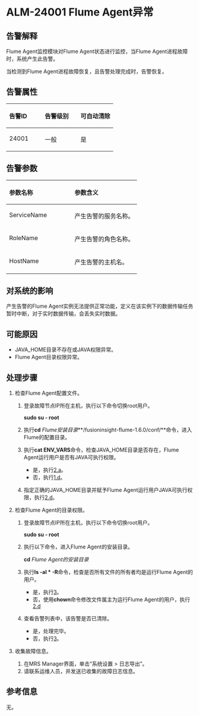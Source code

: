 # ALM-24001 Flume Agent异常<a name="alm_24001"></a>

## 告警解释<a name="zh-cn_topic_0191813918_section19665522175625"></a>

Flume Agent监控模块对Flume Agent状态进行监控，当Flume Agent进程故障时，系统产生此告警。

当检测到Flume Agent进程故障恢复，且告警处理完成时，告警恢复。

## 告警属性<a name="zh-cn_topic_0191813918_section42254989175625"></a>

<a name="zh-cn_topic_0191813918_table102091175625"></a>
<table><thead align="left"><tr id="zh-cn_topic_0191813918_row31905194175625"><th class="cellrowborder" valign="top" width="33.33333333333333%" id="mcps1.1.4.1.1"><p id="zh-cn_topic_0191813918_p34183898175625"><a name="zh-cn_topic_0191813918_p34183898175625"></a><a name="zh-cn_topic_0191813918_p34183898175625"></a><strong id="zh-cn_topic_0191813918_b39219631175625"><a name="zh-cn_topic_0191813918_b39219631175625"></a><a name="zh-cn_topic_0191813918_b39219631175625"></a>告警ID</strong></p>
</th>
<th class="cellrowborder" valign="top" width="33.33333333333333%" id="mcps1.1.4.1.2"><p id="zh-cn_topic_0191813918_p22673543175625"><a name="zh-cn_topic_0191813918_p22673543175625"></a><a name="zh-cn_topic_0191813918_p22673543175625"></a><strong id="zh-cn_topic_0191813918_b2735300175625"><a name="zh-cn_topic_0191813918_b2735300175625"></a><a name="zh-cn_topic_0191813918_b2735300175625"></a>告警级别</strong></p>
</th>
<th class="cellrowborder" valign="top" width="33.33333333333333%" id="mcps1.1.4.1.3"><p id="zh-cn_topic_0191813918_p20232782175625"><a name="zh-cn_topic_0191813918_p20232782175625"></a><a name="zh-cn_topic_0191813918_p20232782175625"></a><strong id="zh-cn_topic_0191813918_b47877317175625"><a name="zh-cn_topic_0191813918_b47877317175625"></a><a name="zh-cn_topic_0191813918_b47877317175625"></a>可自动清除</strong></p>
</th>
</tr>
</thead>
<tbody><tr id="zh-cn_topic_0191813918_row52857467175625"><td class="cellrowborder" valign="top" width="33.33333333333333%" headers="mcps1.1.4.1.1 "><p id="zh-cn_topic_0191813918_p45931966162646"><a name="zh-cn_topic_0191813918_p45931966162646"></a><a name="zh-cn_topic_0191813918_p45931966162646"></a>24001</p>
</td>
<td class="cellrowborder" valign="top" width="33.33333333333333%" headers="mcps1.1.4.1.2 "><p id="zh-cn_topic_0191813918_p29501732162646"><a name="zh-cn_topic_0191813918_p29501732162646"></a><a name="zh-cn_topic_0191813918_p29501732162646"></a>一般</p>
</td>
<td class="cellrowborder" valign="top" width="33.33333333333333%" headers="mcps1.1.4.1.3 "><p id="zh-cn_topic_0191813918_p40830091162646"><a name="zh-cn_topic_0191813918_p40830091162646"></a><a name="zh-cn_topic_0191813918_p40830091162646"></a>是</p>
</td>
</tr>
</tbody>
</table>

## 告警参数<a name="zh-cn_topic_0191813918_section27218191175625"></a>

<a name="zh-cn_topic_0191813918_table57189892175625"></a>
<table><thead align="left"><tr id="zh-cn_topic_0191813918_row20832688175625"><th class="cellrowborder" valign="top" width="50%" id="mcps1.1.3.1.1"><p id="zh-cn_topic_0191813918_p9726186175625"><a name="zh-cn_topic_0191813918_p9726186175625"></a><a name="zh-cn_topic_0191813918_p9726186175625"></a><strong id="zh-cn_topic_0191813918_b20426813175625"><a name="zh-cn_topic_0191813918_b20426813175625"></a><a name="zh-cn_topic_0191813918_b20426813175625"></a>参数名称</strong></p>
</th>
<th class="cellrowborder" valign="top" width="50%" id="mcps1.1.3.1.2"><p id="zh-cn_topic_0191813918_p43959148175625"><a name="zh-cn_topic_0191813918_p43959148175625"></a><a name="zh-cn_topic_0191813918_p43959148175625"></a><strong id="zh-cn_topic_0191813918_b60088019175625"><a name="zh-cn_topic_0191813918_b60088019175625"></a><a name="zh-cn_topic_0191813918_b60088019175625"></a>参数含义</strong></p>
</th>
</tr>
</thead>
<tbody><tr id="zh-cn_topic_0191813918_row35291346175625"><td class="cellrowborder" valign="top" width="50%" headers="mcps1.1.3.1.1 "><p id="zh-cn_topic_0191813918_p20355870162656"><a name="zh-cn_topic_0191813918_p20355870162656"></a><a name="zh-cn_topic_0191813918_p20355870162656"></a>ServiceName</p>
</td>
<td class="cellrowborder" valign="top" width="50%" headers="mcps1.1.3.1.2 "><p id="zh-cn_topic_0191813918_p38212784162656"><a name="zh-cn_topic_0191813918_p38212784162656"></a><a name="zh-cn_topic_0191813918_p38212784162656"></a>产生告警的服务名称。</p>
</td>
</tr>
<tr id="zh-cn_topic_0191813918_row54265439175625"><td class="cellrowborder" valign="top" width="50%" headers="mcps1.1.3.1.1 "><p id="zh-cn_topic_0191813918_p6941546162656"><a name="zh-cn_topic_0191813918_p6941546162656"></a><a name="zh-cn_topic_0191813918_p6941546162656"></a>RoleName</p>
</td>
<td class="cellrowborder" valign="top" width="50%" headers="mcps1.1.3.1.2 "><p id="zh-cn_topic_0191813918_p25394391162656"><a name="zh-cn_topic_0191813918_p25394391162656"></a><a name="zh-cn_topic_0191813918_p25394391162656"></a>产生告警的角色名称。</p>
</td>
</tr>
<tr id="zh-cn_topic_0191813918_row5894265175625"><td class="cellrowborder" valign="top" width="50%" headers="mcps1.1.3.1.1 "><p id="zh-cn_topic_0191813918_p57573702162656"><a name="zh-cn_topic_0191813918_p57573702162656"></a><a name="zh-cn_topic_0191813918_p57573702162656"></a>HostName</p>
</td>
<td class="cellrowborder" valign="top" width="50%" headers="mcps1.1.3.1.2 "><p id="zh-cn_topic_0191813918_p32958279162656"><a name="zh-cn_topic_0191813918_p32958279162656"></a><a name="zh-cn_topic_0191813918_p32958279162656"></a>产生告警的主机名。</p>
</td>
</tr>
</tbody>
</table>

## 对系统的影响<a name="zh-cn_topic_0191813918_section23922301175625"></a>

产生告警的Flume Agent实例无法提供正常功能，定义在该实例下的数据传输任务暂时中断，对于实时数据传输，会丢失实时数据。

## 可能原因<a name="zh-cn_topic_0191813918_section58162349175625"></a>

-   JAVA\_HOME目录不存在或JAVA权限异常。
-   Flume Agent目录权限异常。

## 处理步骤<a name="zh-cn_topic_0191813918_section51182191175625"></a>

1.  检查Flume Agent配置文件。
    1.  登录故障节点IP所在主机，执行以下命令切换root用户。

        **sudo su - root**

    2.  执行**cd** _Flume安装目录_**/fusioninsight-flume-1.6.0/conf/**命令，进入Flume的配置目录。
    3.  执行**cat ENV\_VARS**命令，检查JAVA\_HOME目录是否存在，Flume Agent运行用户是否有JAVA可执行权限。
        -   是，执行[2.a](#zh-cn_topic_0191813918_li53200420164950)。
        -   否，执行[1.d](#zh-cn_topic_0191813918_li5041523116491)。

    4.  <a name="zh-cn_topic_0191813918_li5041523116491"></a>指定正确的JAVA\_HOME目录并赋予Flume Agent运行用户JAVA可执行权限，执行[2.d](#zh-cn_topic_0191813918_li22464349164950)。

2.  检查Flume Agent的目录权限。
    1.  <a name="zh-cn_topic_0191813918_li53200420164950"></a>登录故障节点IP所在主机，执行以下命令切换root用户。

        **sudo su - root**

    2.  执行以下命令，进入Flume Agent的安装目录。

        **cd** _Flume Agent的安装目录_

    3.  执行**ls -al \* -R**命令，检查是否所有文件的所有者均是运行Flume Agent的用户。
        -   是，执行[3](#zh-cn_topic_0191813918_li572522141314)。
        -   否，使用**chown**命令修改文件属主为运行Flume Agent的用户，执行[2.d](#zh-cn_topic_0191813918_li22464349164950)

    4.  <a name="zh-cn_topic_0191813918_li22464349164950"></a>查看告警列表中，该告警是否已清除。
        -   是，处理完毕。
        -   否，执行[3](#zh-cn_topic_0191813918_li572522141314)。

3.  <a name="zh-cn_topic_0191813918_li572522141314"></a>收集故障信息。
    1.  在MRS Manager界面，单击“系统设置 \> 日志导出”。
    2.  请联系运维人员，并发送已收集的故障日志信息。


## 参考信息<a name="zh-cn_topic_0191813918_section20269844175625"></a>

无。

